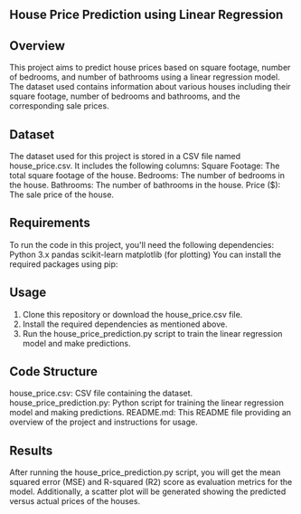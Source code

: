 **House Price Prediction using Linear Regression**
---------------------------------------------------
**Overview**
--------------------------------------------------------
This project aims to predict house prices based on square footage, number of bedrooms, and number of bathrooms using a linear regression model. The dataset used contains information about various houses including their square footage, number of bedrooms and bathrooms, and the corresponding sale prices.

**Dataset**
-------------------------------------------------------------
The dataset used for this project is stored in a CSV file named house_price.csv. It includes the following columns:
 Square Footage: The total square footage of the house.
 Bedrooms: The number of bedrooms in the house.
 Bathrooms: The number of bathrooms in the house.
 Price ($): The sale price of the house.
 
**Requirements**
------------------------------------------------------------
To run the code in this project, you'll need the following dependencies:
 Python 3.x
 pandas
 scikit-learn
 matplotlib (for plotting)
 You can install the required packages using pip:
 
**Usage**
------------------------------------------------------------------
1. Clone this repository or download the house_price.csv file.
2. Install the required dependencies as mentioned above.
3. Run the house_price_prediction.py script to train the linear regression model and make predictions.

**Code Structure**
---------------------------------------------------------------------
  house_price.csv: CSV file containing the dataset.
  house_price_prediction.py: Python script for training the linear regression model and making predictions.
  README.md: This README file providing an overview of the project and instructions for usage.
  
**Results**
-------------------------------------------------------------------------
After running the house_price_prediction.py script, you will get the mean squared error (MSE) and R-squared (R2) score as evaluation metrics for the model. Additionally, a scatter plot will be generated showing the predicted versus actual prices of the houses.
